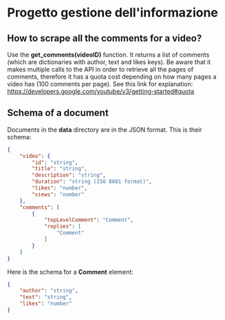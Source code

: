 # Progetto gestione dell'informazione

## How to scrape all the comments for a video?

Use the **get_comments(videoID)** function. It returns a list of comments (which are dictionaries with author, text and likes keys). Be aware that it makes multiple calls to the API in order to retrieve all the pages of comments, therefore it has a quota cost depending on how many pages a video has (100 comments per page). See this link for explanation: https://developers.google.com/youtube/v3/getting-started#quota

## Schema of a document
Documents in the **data** directory are in the JSON format. This is their schema:
```json
{
    "video": {
        "id": "string",
        "title": "string",
        "description": "string",
        "duration": "string (ISO 8601 format)",
        "likes": "number",
        "views": "number"
    },
    "comments": [
        {
            "topLevelComment": "Comment",
            "replies": [
                "Comment"
            ]
        }
    ]
}
```
Here is the schema for a **Comment** element:
```json
{
    "author": "string",
    "text": "string",
    "likes": "number"
}
```